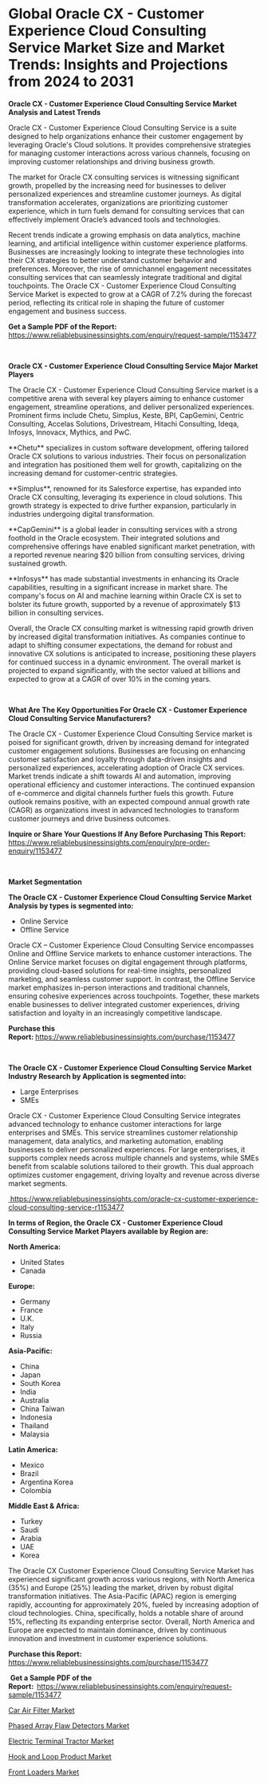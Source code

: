 <p><h1>Global Oracle CX - Customer Experience Cloud Consulting Service Market Size and Market Trends: Insights and Projections from 2024 to 2031</h1></p><p><strong>Oracle CX - Customer Experience Cloud Consulting Service Market Analysis and Latest Trends</strong></p>
<p><p>Oracle CX - Customer Experience Cloud Consulting Service is a suite designed to help organizations enhance their customer engagement by leveraging Oracle's Cloud solutions. It provides comprehensive strategies for managing customer interactions across various channels, focusing on improving customer relationships and driving business growth. </p><p>The market for Oracle CX consulting services is witnessing significant growth, propelled by the increasing need for businesses to deliver personalized experiences and streamline customer journeys. As digital transformation accelerates, organizations are prioritizing customer experience, which in turn fuels demand for consulting services that can effectively implement Oracle’s advanced tools and technologies. </p><p>Recent trends indicate a growing emphasis on data analytics, machine learning, and artificial intelligence within customer experience platforms. Businesses are increasingly looking to integrate these technologies into their CX strategies to better understand customer behavior and preferences. Moreover, the rise of omnichannel engagement necessitates consulting services that can seamlessly integrate traditional and digital touchpoints. The Oracle CX - Customer Experience Cloud Consulting Service Market is expected to grow at a CAGR of 7.2% during the forecast period, reflecting its critical role in shaping the future of customer engagement and business success.</p></p>
<p><strong>Get a Sample PDF of the Report:&nbsp;</strong> <a href="https://www.reliablebusinessinsights.com/enquiry/request-sample/1153477?utm_campaign=1555&utm_medium=2&utm_source=Github&utm_content=ia&utm_term=19102024&utm_id=oracle-cx-customer-experience-cloud-consulting-service">https://www.reliablebusinessinsights.com/enquiry/request-sample/1153477</a></p>
<p>&nbsp;</p>
<p><strong>Oracle CX - Customer Experience Cloud Consulting Service Major Market Players</strong></p>
<p><p>The Oracle CX - Customer Experience Cloud Consulting Service market is a competitive arena with several key players aiming to enhance customer engagement, streamline operations, and deliver personalized experiences. Prominent firms include Chetu, Simplus, Keste, BPI, CapGemini, Centric Consulting, Accelas Solutions, Drivestream, Hitachi Consulting, Ideqa, Infosys, Innovacx, Mythics, and PwC.</p><p>**Chetu** specializes in custom software development, offering tailored Oracle CX solutions to various industries. Their focus on personalization and integration has positioned them well for growth, capitalizing on the increasing demand for customer-centric strategies.</p><p>**Simplus**, renowned for its Salesforce expertise, has expanded into Oracle CX consulting, leveraging its experience in cloud solutions. This growth strategy is expected to drive further expansion, particularly in industries undergoing digital transformation.</p><p>**CapGemini** is a global leader in consulting services with a strong foothold in the Oracle ecosystem. Their integrated solutions and comprehensive offerings have enabled significant market penetration, with a reported revenue nearing $20 billion from consulting services, driving sustained growth.</p><p>**Infosys** has made substantial investments in enhancing its Oracle capabilities, resulting in a significant increase in market share. The company's focus on AI and machine learning within Oracle CX is set to bolster its future growth, supported by a revenue of approximately $13 billion in consulting services.</p><p>Overall, the Oracle CX consulting market is witnessing rapid growth driven by increased digital transformation initiatives. As companies continue to adapt to shifting consumer expectations, the demand for robust and innovative CX solutions is anticipated to increase, positioning these players for continued success in a dynamic environment. The overall market is projected to expand significantly, with the sector valued at billions and expected to grow at a CAGR of over 10% in the coming years.</p></p>
<p>&nbsp;</p>
<p><strong>What Are The Key Opportunities For Oracle CX - Customer Experience Cloud Consulting Service Manufacturers?</strong></p>
<p><p>The Oracle CX - Customer Experience Cloud Consulting Service market is poised for significant growth, driven by increasing demand for integrated customer engagement solutions. Businesses are focusing on enhancing customer satisfaction and loyalty through data-driven insights and personalized experiences, accelerating adoption of Oracle CX services. Market trends indicate a shift towards AI and automation, improving operational efficiency and customer interactions. The continued expansion of e-commerce and digital channels further fuels this growth. Future outlook remains positive, with an expected compound annual growth rate (CAGR) as organizations invest in advanced technologies to transform customer journeys and drive business outcomes.</p></p>
<p><strong>Inquire or Share Your Questions If Any Before Purchasing This Report:</strong> <a href="https://www.reliablebusinessinsights.com/enquiry/pre-order-enquiry/1153477?utm_campaign=1555&utm_medium=2&utm_source=Github&utm_content=ia&utm_term=19102024&utm_id=oracle-cx-customer-experience-cloud-consulting-service">https://www.reliablebusinessinsights.com/enquiry/pre-order-enquiry/1153477</a></p>
<p>&nbsp;</p>
<p><strong>Market Segmentation</strong></p>
<p><strong>The Oracle CX - Customer Experience Cloud Consulting Service Market Analysis by types is segmented into:</strong></p>
<p><ul><li>Online Service</li><li>Offline Service</li></ul></p>
<p><p>Oracle CX – Customer Experience Cloud Consulting Service encompasses Online and Offline Service markets to enhance customer interactions. The Online Service market focuses on digital engagement through platforms, providing cloud-based solutions for real-time insights, personalized marketing, and seamless customer support. In contrast, the Offline Service market emphasizes in-person interactions and traditional channels, ensuring cohesive experiences across touchpoints. Together, these markets enable businesses to deliver integrated customer experiences, driving satisfaction and loyalty in an increasingly competitive landscape.</p></p>
<p><strong>Purchase this Report:&nbsp;</strong><a href="https://www.reliablebusinessinsights.com/purchase/1153477?utm_campaign=1555&utm_medium=2&utm_source=Github&utm_content=ia&utm_term=19102024&utm_id=oracle-cx-customer-experience-cloud-consulting-service">https://www.reliablebusinessinsights.com/purchase/1153477</a></p>
<p>&nbsp;</p>
<p><strong>The Oracle CX - Customer Experience Cloud Consulting Service Market Industry Research by Application is segmented into:</strong></p>
<p><ul><li>Large Enterprises</li><li>SMEs</li></ul></p>
<p><p>Oracle CX - Customer Experience Cloud Consulting Service integrates advanced technology to enhance customer interactions for large enterprises and SMEs. This service streamlines customer relationship management, data analytics, and marketing automation, enabling businesses to deliver personalized experiences. For large enterprises, it supports complex needs across multiple channels and systems, while SMEs benefit from scalable solutions tailored to their growth. This dual approach optimizes customer engagement, driving loyalty and revenue across diverse market segments.</p></p>
<p><a href="https://www.reliablebusinessinsights.com/oracle-cx-customer-experience-cloud-consulting-service-r1153477?utm_campaign=1555&utm_medium=2&utm_source=Github&utm_content=ia&utm_term=19102024&utm_id=oracle-cx-customer-experience-cloud-consulting-service">&nbsp;https://www.reliablebusinessinsights.com/oracle-cx-customer-experience-cloud-consulting-service-r1153477</a></p>
<p><strong>In terms of Region, the Oracle CX - Customer Experience Cloud Consulting Service Market Players available by Region are:</strong></p>
<p>
    <p> <strong> North America: </strong>
        <ul>
            <li>United States</li>
            <li>Canada</li>
        </ul>
        </p> 
    <p> <strong> Europe: </strong>
        <ul>
            <li>Germany</li>
            <li>France</li>
            <li>U.K.</li>
            <li>Italy</li>
            <li>Russia</li>
        </ul>
        </p> 
    <p> <strong> Asia-Pacific: </strong>
        <ul>
            <li>China</li>
            <li>Japan</li>
            <li>South Korea</li>
            <li>India</li>
            <li>Australia</li>
            <li>China Taiwan</li>
            <li>Indonesia</li>
            <li>Thailand</li>
            <li>Malaysia</li>
        </ul>
        </p> 
    <p> <strong> Latin America: </strong>
        <ul>
            <li>Mexico</li>
            <li>Brazil</li>
            <li>Argentina Korea</li>
            <li>Colombia</li>
        </ul>
        </p> 
    <p> <strong> Middle East & Africa: </strong>
        <ul>
            <li>Turkey</li>
            <li>Saudi</li>
            <li>Arabia</li>
            <li>UAE</li>
            <li>Korea</li>
        </ul>
    </p>
    </p>
<p><p>The Oracle CX Customer Experience Cloud Consulting Service Market has experienced significant growth across various regions, with North America (35%) and Europe (25%) leading the market, driven by robust digital transformation initiatives. The Asia-Pacific (APAC) region is emerging rapidly, accounting for approximately 20%, fueled by increasing adoption of cloud technologies. China, specifically, holds a notable share of around 15%, reflecting its expanding enterprise sector. Overall, North America and Europe are expected to maintain dominance, driven by continuous innovation and investment in customer experience solutions.</p></p>
<p><strong>Purchase this Report: </strong><a href="https://www.reliablebusinessinsights.com/purchase/1153477?utm_campaign=1555&utm_medium=2&utm_source=Github&utm_content=ia&utm_term=19102024&utm_id=oracle-cx-customer-experience-cloud-consulting-service">https://www.reliablebusinessinsights.com/purchase/1153477</a></p>
<p>&nbsp;<strong>Get a Sample PDF of the Report:&nbsp;&nbsp;</strong><a href="https://www.reliablebusinessinsights.com/enquiry/request-sample/1153477?utm_campaign=1555&utm_medium=2&utm_source=Github&utm_content=ia&utm_term=19102024&utm_id=oracle-cx-customer-experience-cloud-consulting-service">https://www.reliablebusinessinsights.com/enquiry/request-sample/1153477</a></p>
<p><strong></strong></p>
<p><p><a href="https://www.linkedin.com/pulse/car-air-filter-market-size-share-trends-analysis-report-end-use-cbqte?utm_campaign=1555&utm_medium=2&utm_source=Github&utm_content=ia&utm_term=19102024&utm_id=oracle-cx-customer-experience-cloud-consulting-service">Car Air Filter Market</a></p><p><a href="https://www.linkedin.com/pulse/digital-transformation-phased-array-flaw-detectors-industry-vszkf?utm_campaign=1555&utm_medium=2&utm_source=Github&utm_content=ia&utm_term=19102024&utm_id=oracle-cx-customer-experience-cloud-consulting-service">Phased Array Flaw Detectors Market</a></p><p><a href="https://www.linkedin.com/pulse/global-electric-terminal-tractor-market-opportunities-challenges2024-msdhe?utm_campaign=1555&utm_medium=2&utm_source=Github&utm_content=ia&utm_term=19102024&utm_id=oracle-cx-customer-experience-cloud-consulting-service">Electric Terminal Tractor Market</a></p><p><a href="https://www.linkedin.com/pulse/regulatory-landscape-its-influence-global-hook-loop-product-8heqf?utm_campaign=1555&utm_medium=2&utm_source=Github&utm_content=ia&utm_term=19102024&utm_id=oracle-cx-customer-experience-cloud-consulting-service">Hook and Loop Product Market</a></p><p><a href="https://www.linkedin.com/pulse/key-drivers-front-loaders-market-trends-future-outlook-2024-2031-hrfwf?utm_campaign=1555&utm_medium=2&utm_source=Github&utm_content=ia&utm_term=19102024&utm_id=oracle-cx-customer-experience-cloud-consulting-service">Front Loaders Market</a></p></p>